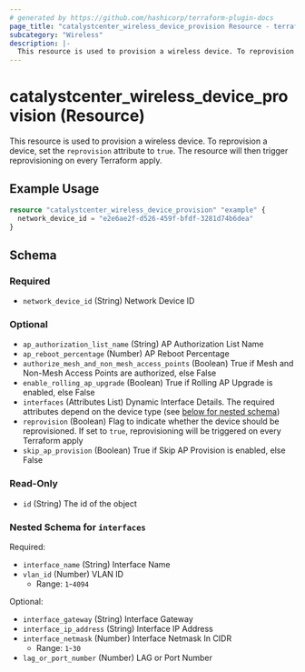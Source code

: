 ```yaml
---
# generated by https://github.com/hashicorp/terraform-plugin-docs
page_title: "catalystcenter_wireless_device_provision Resource - terraform-provider-catalystcenter"
subcategory: "Wireless"
description: |-
  This resource is used to provision a wireless device. To reprovision a device, set the reprovision attribute to true. The resource will then trigger reprovisioning on every Terraform apply.
---
```


# catalystcenter_wireless_device_provision (Resource)

This resource is used to provision a wireless device. To reprovision a device, set the `reprovision` attribute to `true`. The resource will then trigger reprovisioning on every Terraform apply.

## Example Usage

```terraform
resource "catalystcenter_wireless_device_provision" "example" {
  network_device_id = "e2e6ae2f-d526-459f-bfdf-3281d74b6dea"
}
```

<!-- schema generated by tfplugindocs -->
## Schema

### Required

- `network_device_id` (String) Network Device ID

### Optional

- `ap_authorization_list_name` (String) AP Authorization List Name
- `ap_reboot_percentage` (Number) AP Reboot Percentage
- `authorize_mesh_and_non_mesh_access_points` (Boolean) True if Mesh and Non-Mesh Access Points are authorized, else False
- `enable_rolling_ap_upgrade` (Boolean) True if Rolling AP Upgrade is enabled, else False
- `interfaces` (Attributes List) Dynamic Interface Details. The required attributes depend on the device type (see [below for nested schema](#nestedatt--interfaces))
- `reprovision` (Boolean) Flag to indicate whether the device should be reprovisioned. If set to `true`, reprovisioning will be triggered on every Terraform apply
- `skip_ap_provision` (Boolean) True if Skip AP Provision is enabled, else False

### Read-Only

- `id` (String) The id of the object

<a id="nestedatt--interfaces"></a>
### Nested Schema for `interfaces`

Required:

- `interface_name` (String) Interface Name
- `vlan_id` (Number) VLAN ID
  - Range: `1`-`4094`

Optional:

- `interface_gateway` (String) Interface Gateway
- `interface_ip_address` (String) Interface IP Address
- `interface_netmask` (Number) Interface Netmask In CIDR
  - Range: `1`-`30`
- `lag_or_port_number` (Number) LAG or Port Number
